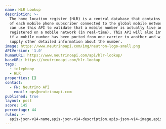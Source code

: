 ```yaml
---
name: HLR Lookup
description: >-
  The home location register (HLR) is a central database that contains details
  of each mobile phone subscriber connected to the global mobile network. You
  can use this API to validate that a mobile number is actually live and
  registered on a mobile network (in real-time). This API will also inform you
  if a mobile number has been ported from one carrier to another and will also
  supply other detailed information about the number.
image: https://www.neutrinoapi.com/img/neutron-logo-small.png
APIVersion: '1.0'
humanURL: https://www.neutrinoapi.com/api/hlr-lookup/
baseURL: https://neutrinoapi.com/hlr-lookup
tags:
  - telephony
  - HLR
properties: []
contact:
  - FN: Neutrino API
    email: ops@neutrinoapi.com
published: true
layout: post
score: 145
percentage: 44
rules: >-
  apis-json-v14-name,apis-json-v14-description,apis-json-v14-image,apis-json-v14-url,apis-json-v14-tags,apis-json-v14-maintainers,apis-json-v14-maintainers-fn,apis-json-v14-maintainers-email,apis-json-v14-apis-name,apis-json-v14-apis-description,apis-json-v14-apis-image,apis-json-v14-apis-humanURL,apis-json-v14-apis-baseURL,apis-json-v14-apis-tags
---
```

